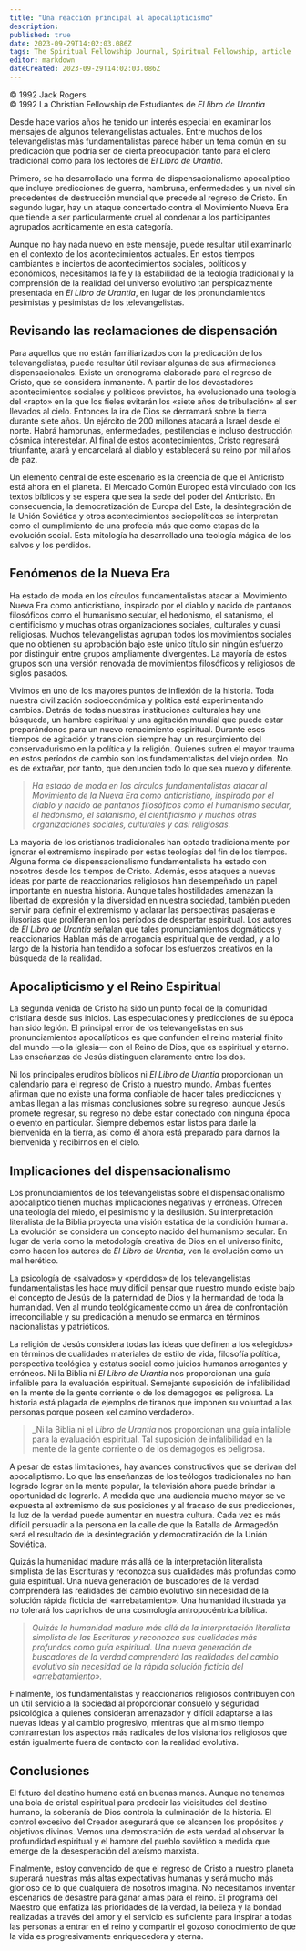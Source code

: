 ```yaml
---
title: "Una reacción principal al apocalipticismo"
description: 
published: true
date: 2023-09-29T14:02:03.086Z
tags: The Spiritual Fellowship Journal, Spiritual Fellowship, article
editor: markdown
dateCreated: 2023-09-29T14:02:03.086Z
---
```


<p class="v-card v-sheet theme--light grey lighten-3 px-2">© 1992 Jack Rogers<br>© 1992 La Christian Fellowship de Estudiantes de <i>El libro de Urantia</i></p>


Desde hace varios años he tenido un interés especial en examinar los mensajes de algunos televangelistas actuales. Entre muchos de los televangelistas más fundamentalistas parece haber un tema común en su predicación que podría ser de cierta preocupación tanto para el clero tradicional como para los lectores de _El Libro de Urantia_.

Primero, se ha desarrollado una forma de dispensacionalismo apocalíptico que incluye predicciones de guerra, hambruna, enfermedades y un nivel sin precedentes de destrucción mundial que precede al regreso de Cristo. En segundo lugar, hay un ataque concertado contra el Movimiento Nueva Era que tiende a ser particularmente cruel al condenar a los participantes agrupados acríticamente en esta categoría.

Aunque no hay nada nuevo en este mensaje, puede resultar útil examinarlo en el contexto de los acontecimientos actuales. En estos tiempos cambiantes e inciertos de acontecimientos sociales, políticos y económicos, necesitamos la fe y la estabilidad de la teología tradicional y la comprensión de la realidad del universo evolutivo tan perspicazmente presentada en _El Libro de Urantia_, en lugar de los pronunciamientos pesimistas y pesimistas de los televangelistas.

## Revisando las reclamaciones de dispensación

Para aquellos que no están familiarizados con la predicación de los televangelistas, puede resultar útil revisar algunas de sus afirmaciones dispensacionales. Existe un cronograma elaborado para el regreso de Cristo, que se considera inmanente. A partir de los devastadores acontecimientos sociales y políticos previstos, ha evolucionado una teología del «rapto» en la que los fieles evitarán los «siete años de tribulación» al ser llevados al cielo. Entonces la ira de Dios se derramará sobre la tierra durante siete años. Un ejército de 200 millones atacará a Israel desde el norte. Habrá hambrunas, enfermedades, pestilencias e incluso destrucción cósmica interestelar. Al final de estos acontecimientos, Cristo regresará triunfante, atará y encarcelará al diablo y establecerá su reino por mil años de paz.

Un elemento central de este escenario es la creencia de que el Anticristo está ahora en el planeta. El Mercado Común Europeo está vinculado con los textos bíblicos y se espera que sea la sede del poder del Anticristo. En consecuencia, la democratización de Europa del Este, la desintegración de la Unión Soviética y otros acontecimientos sociopolíticos se interpretan como el cumplimiento de una profecía más que como etapas de la evolución social. Esta mitología ha desarrollado una teología mágica de los salvos y los perdidos.

## Fenómenos de la Nueva Era

Ha estado de moda en los círculos fundamentalistas atacar al Movimiento Nueva Era como anticristiano, inspirado por el diablo y nacido de pantanos filosóficos como el humanismo secular, el hedonismo, el satanismo, el cientificismo y muchas otras organizaciones sociales, culturales y cuasi religiosas. Muchos televangelistas agrupan todos los movimientos sociales que no obtienen su aprobación bajo este único título sin ningún esfuerzo por distinguir entre grupos ampliamente divergentes. La mayoría de estos grupos son una versión renovada de movimientos filosóficos y religiosos de siglos pasados.

Vivimos en uno de los mayores puntos de inflexión de la historia. Toda nuestra civilización socioeconómica y política está experimentando cambios. Detrás de todas nuestras instituciones culturales hay una búsqueda, un hambre espiritual y una agitación mundial que puede estar preparándonos para un nuevo renacimiento espiritual. Durante esos tiempos de agitación y transición siempre hay un resurgimiento del conservadurismo en la política y la religión. Quienes sufren el mayor trauma en estos períodos de cambio son los fundamentalistas del viejo orden. No es de extrañar, por tanto, que denuncien todo lo que sea nuevo y diferente.

> _Ha estado de moda en los círculos fundamentalistas atacar al Movimiento de la Nueva Era como anticristiano, inspirado por el diablo y nacido de pantanos filosóficos como el humanismo secular, el hedonismo, el satanismo, el cientificismo y muchas otras organizaciones sociales, culturales y casi religiosas._

La mayoría de los cristianos tradicionales han optado tradicionalmente por ignorar el extremismo inspirado por estas teologías del fin de los tiempos. Alguna forma de dispensacionalismo fundamentalista ha estado con nosotros desde los tiempos de Cristo. Además, esos ataques a nuevas ideas por parte de reaccionarios religiosos han desempeñado un papel importante en nuestra historia. Aunque tales hostilidades amenazan la libertad de expresión y la diversidad en nuestra sociedad, también pueden servir para definir el extremismo y aclarar las perspectivas pasajeras e ilusorias que proliferan en los períodos de despertar espiritual. Los autores de _El Libro de Urantia_ señalan que tales pronunciamientos dogmáticos y reaccionarios Hablan más de arrogancia espiritual que de verdad, y a lo largo de la historia han tendido a sofocar los esfuerzos creativos en la búsqueda de la realidad.

## Apocalipticismo y el Reino Espiritual

La segunda venida de Cristo ha sido un punto focal de la comunidad cristiana desde sus inicios. Las especulaciones y predicciones de su época han sido legión. El principal error de los televangelistas en sus pronunciamientos apocalípticos es que confunden el reino material finito del mundo —o la iglesia— con el Reino de Dios, que es espiritual y eterno. Las enseñanzas de Jesús distinguen claramente entre los dos.

Ni los principales eruditos bíblicos ni _El Libro de Urantia_ proporcionan un calendario para el regreso de Cristo a nuestro mundo. Ambas fuentes afirman que no existe una forma confiable de hacer tales predicciones y ambas llegan a las mismas conclusiones sobre su regreso: aunque Jesús promete regresar, su regreso no debe estar conectado con ninguna época o evento en particular. Siempre debemos estar listos para darle la bienvenida en la tierra, así como él ahora está preparado para darnos la bienvenida y recibirnos en el cielo.

## Implicaciones del dispensacionalismo

Los pronunciamientos de los televangelistas sobre el dispensacionalismo apocalíptico tienen muchas implicaciones negativas y erróneas. Ofrecen una teología del miedo, el pesimismo y la desilusión. Su interpretación literalista de la Biblia proyecta una visión estática de la condición humana. La evolución se considera un concepto nacido del humanismo secular. En lugar de verla como la metodología creativa de Dios en el universo finito, como hacen los autores de _El Libro de Urantia_, ven la evolución como un mal herético.

La psicología de «salvados» y «perdidos» de los televangelistas fundamentalistas les hace muy difícil pensar que nuestro mundo existe bajo el concepto de Jesús de la paternidad de Dios y la hermandad de toda la humanidad. Ven al mundo teológicamente como un área de confrontación irreconciliable y su predicación a menudo se enmarca en términos nacionalistas y patrióticos.

La religión de Jesús considera todas las ideas que definen a los «elegidos» en términos de cualidades materiales de estilo de vida, filosofía política, perspectiva teológica y estatus social como juicios humanos arrogantes y erróneos. Ni la Biblia ni _El Libro de Urantia_ nos proporcionan una guía infalible para la evaluación espiritual. Semejante suposición de infalibilidad en la mente de la gente corriente o de los demagogos es peligrosa. La historia está plagada de ejemplos de tiranos que imponen su voluntad a las personas porque poseen «el camino verdadero».

> _Ni la Biblia ni el _Libro de Urantia_ nos proporcionan una guía infalible para la evaluación espiritual. Tal suposición de infalibilidad en la mente de la gente corriente o de los demagogos es peligrosa.

A pesar de estas limitaciones, hay avances constructivos que se derivan del apocaliptismo. Lo que las enseñanzas de los teólogos tradicionales no han logrado lograr en la mente popular, la televisión ahora puede brindar la oportunidad de lograrlo. A medida que una audiencia mucho mayor se ve expuesta al extremismo de sus posiciones y al fracaso de sus predicciones, la luz de la verdad puede aumentar en nuestra cultura. Cada vez es más difícil persuadir a la persona en la calle de que la Batalla de Armagedón será el resultado de la desintegración y democratización de la Unión Soviética.

Quizás la humanidad madure más allá de la interpretación literalista simplista de las Escrituras y reconozca sus cualidades más profundas como guía espiritual. Una nueva generación de buscadores de la verdad comprenderá las realidades del cambio evolutivo sin necesidad de la solución rápida ficticia del «arrebatamiento». Una humanidad ilustrada ya no tolerará los caprichos de una cosmología antropocéntrica bíblica.

> _Quizás la humanidad madure más allá de la interpretación literalista simplista de las Escrituras y reconozca sus cualidades más profundas como guía espiritual. Una nueva generación de buscadores de la verdad comprenderá las realidades del cambio evolutivo sin necesidad de la rápida solución ficticia del «arrebatamiento»._

Finalmente, los fundamentalistas y reaccionarios religiosos contribuyen con un útil servicio a la sociedad al proporcionar consuelo y seguridad psicológica a quienes consideran amenazador y difícil adaptarse a las nuevas ideas y al cambio progresivo, mientras que al mismo tiempo contrarrestan los aspectos más radicales de los visionarios religiosos que están igualmente fuera de contacto con la realidad evolutiva.

## Conclusiones

El futuro del destino humano está en buenas manos. Aunque no tenemos una bola de cristal espiritual para predecir las vicisitudes del destino humano, la soberanía de Dios controla la culminación de la historia. El control excesivo del Creador asegurará que se alcancen los propósitos y objetivos divinos. Vemos una demostración de esta verdad al observar la profundidad espiritual y el hambre del pueblo soviético a medida que emerge de la desesperación del ateísmo marxista.

Finalmente, estoy convencido de que el regreso de Cristo a nuestro planeta superará nuestras más altas expectativas humanas y será mucho más glorioso de lo que cualquiera de nosotros imagina. No necesitamos inventar escenarios de desastre para ganar almas para el reino. El programa del Maestro que enfatiza las prioridades de la verdad, la belleza y la bondad realizadas a través del amor y el servicio es suficiente para inspirar a todas las personas a entrar en el reino y compartir el gozoso conocimiento de que la vida es progresivamente enriquecedora y eterna.

